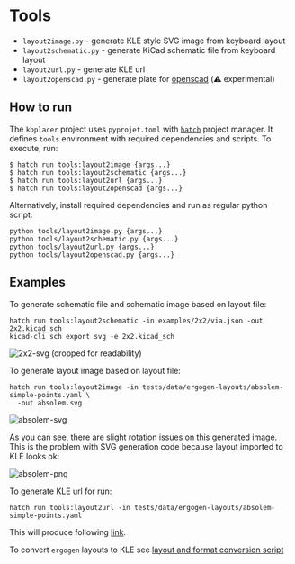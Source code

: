 # Tools

- `layout2image.py` - generate KLE style SVG image from keyboard layout
- `layout2schematic.py` - generate KiCad schematic file from keyboard layout
- `layout2url.py` - generate KLE url
- `layout2openscad.py` - generate plate for [openscad](https://openscad.org/) (:warning: experimental)

## How to run

The `kbplacer` project uses `pyprojet.toml` with [`hatch`](https://hatch.pypa.io) project manager.
It defines `tools` environment with required dependencies and scripts.
To execute, run:

```shell
$ hatch run tools:layout2image {args...}
$ hatch run tools:layout2schematic {args...}
$ hatch run tools:layout2url {args...}
$ hatch run tools:layout2openscad {args...}
```

Alternatively, install required dependencies and run as regular python script:

```shell
python tools/layout2image.py {args...}
python tools/layout2schematic.py {args...}
python tools/layout2url.py {args...}
python tools/layout2openscad.py {args...}
```

## Examples

To generate schematic file and schematic image based on layout file:

```shell
hatch run tools:layout2schematic -in examples/2x2/via.json -out 2x2.kicad_sch
kicad-cli sch export svg -e 2x2.kicad_sch
```

![2x2-svg](../resources/2x2.svg)
(cropped for readability)

To generate layout image based on layout file:

```shell
hatch run tools:layout2image -in tests/data/ergogen-layouts/absolem-simple-points.yaml \
  -out absolem.svg
```

![absolem-svg](../resources/absolem.svg)

As you can see, there are slight rotation issues on this generated image.
This is the problem with SVG generation code because layout imported to KLE looks ok:

![absolem-png](../resources/absolem-layout.png)

To generate KLE url for run:

```shell
hatch run tools:layout2url -in tests/data/ergogen-layouts/absolem-simple-points.yaml
```

This will produce following
[link](http://www.keyboard-layout-editor.com/##@@_r:15&rx:0.473684&ry:2.625528&y:-0.473684&x:-0.473684&a:7&w:0.947368&h:0.947368%3B&=%3B&@_rx:0.732503&ry:1.659602&y:-0.473684&x:-0.473684&w:0.947368&h:0.947368%3B&=%3B&@_rx:0.991322&ry:0.693676&y:-0.473684&x:-0.473684&w:0.947368&h:0.947368%3B&=%3B&@_r:20&rx:1.669707&ry:2.353069&y:-0.473684&x:-0.473684&w:0.947368&h:0.947368%3B&=%3B&@_rx:2.011728&ry:1.413377&y:-0.473684&x:-0.473684&w:0.947368&h:0.947368%3B&=%3B&@_rx:2.353748&ry:0.473684&y:-0.473684&x:-0.473684&w:0.947368&h:0.947368%3B&=%3B&@_rx:2.699405&ry:2.447802&y:-0.473684&x:-0.473684&w:0.947368&h:0.947368%3B&=%3B&@_rx:3.041426&ry:1.508109&y:-0.473684&x:-0.473684&w:0.947368&h:0.947368%3B&=%3B&@_rx:3.383446&ry:0.568417&y:-0.473684&x:-0.473684&w:0.947368&h:0.947368%3B&=%3B&@_rx:3.531092&ry:3.086567&y:-0.473684&x:-0.473684&w:0.947368&h:0.947368%3B&=%3B&@_rx:3.746559&ry:4.341188&y:-0.473684&x:-0.473684&w:0.947368&h:0.947368%3B&=%3B&@_rx:3.873112&ry:2.146875&y:-0.473684&x:-0.473684&w:0.947368&h:0.947368%3B&=%3B&@_rx:4.215132&ry:1.207182&y:-0.473684&x:-0.473684&w:0.947368&h:0.947368%3B&=%3B&@_rx:4.434782&ry:3.527502&y:-0.473684&x:-0.473684&w:0.947368&h:0.947368%3B&=%3B&@_rx:4.776802&ry:2.58781&y:-0.473684&x:-0.47368400000000044&w:0.947368&h:0.947368%3B&=%3B&@_rx:5.118822&ry:1.648117&y:-0.473684&x:-0.47368400000000044&w:0.947368&h:0.947368%3B&=%3B&@_r:48&rx:4.820217&ry:5.099935&y:-0.47368400000000044&x:-0.47368399999999955&w:0.947368&h:0.947368%3B&=%3B&@_r:76&rx:5.46258&ry:6.247021&y:-0.47368400000000044&x:-0.47368399999999955&w:0.947368&h:0.947368%3B&=%3B&@_r:-76&rx:7.778899&y:-0.47368400000000044&x:-0.47368399999999955&w:0.947368&h:0.947368%3B&=%3B&@_r:-48&rx:8.421262&ry:5.099935&y:-0.47368400000000044&x:-0.47368400000000044&w:0.947368&h:0.947368%3B&=%3B&@_r:-20&rx:8.122657&ry:1.648117&y:-0.473684&x:-0.47368400000000044&w:0.947368&h:0.947368%3B&=%3B&@_rx:8.464677&ry:2.58781&y:-0.473684&x:-0.47368400000000044&w:0.947368&h:0.947368%3B&=%3B&@_rx:8.806697&ry:3.527502&y:-0.473684&x:-0.47368400000000044&w:0.947368&h:0.947368%3B&=%3B&@_rx:9.026347&ry:1.207182&y:-0.473684&x:-0.47368400000000044&w:0.947368&h:0.947368%3B&=%3B&@_rx:9.368367&ry:2.146875&y:-0.473684&x:-0.47368400000000044&w:0.947368&h:0.947368%3B&=%3B&@_rx:9.49492&ry:4.341188&y:-0.473684&x:-0.47368400000000044&w:0.947368&h:0.947368%3B&=%3B&@_rx:9.710387&ry:3.086567&y:-0.473684&x:-0.47368400000000044&w:0.947368&h:0.947368%3B&=%3B&@_rx:9.858033&ry:0.568417&y:-0.473684&x:-0.47368400000000044&w:0.947368&h:0.947368%3B&=%3B&@_rx:10.200054&ry:1.508109&y:-0.473684&x:-0.47368400000000044&w:0.947368&h:0.947368%3B&=%3B&@_rx:10.542074&ry:2.447802&y:-0.473684&x:-0.47368400000000044&w:0.947368&h:0.947368%3B&=%3B&@_rx:10.887731&ry:0.473684&y:-0.473684&x:-0.47368400000000044&w:0.947368&h:0.947368%3B&=%3B&@_rx:11.229751&ry:1.413377&y:-0.473684&x:-0.47368400000000044&w:0.947368&h:0.947368%3B&=%3B&@_rx:11.571772&ry:2.353069&y:-0.473684&x:-0.47368400000000044&w:0.947368&h:0.947368%3B&=%3B&@_r:-15&rx:12.250157&ry:0.693676&y:-0.473684&x:-0.47368400000000044&w:0.947368&h:0.947368%3B&=%3B&@_rx:12.508976&ry:1.659602&y:-0.473684&x:-0.47368400000000044&w:0.947368&h:0.947368%3B&=%3B&@_rx:12.767795&ry:2.625528&y:-0.473684&x:-0.47368400000000044&w:0.947368&h:0.947368%3B&=).

To convert `ergogen` layouts to KLE see [layout and format conversion script](../README.md#layout-format-conversion-script)
